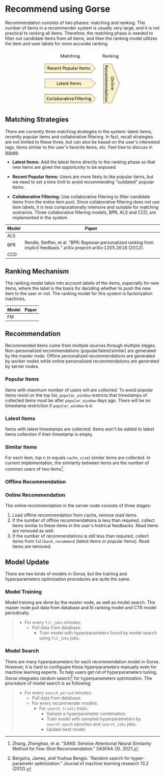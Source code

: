 # Recommend using Gorse

Recommendation consists of two phases: matching and ranking. The number of items in a recommender system is usually very large, and it is not practical to ranking all items. Therefore, the matching phase is needed to filter out candidate items from all items, and then the ranking model utilizes the item and user labels for more accurate ranking.

<center><img src="img/dataflow.png" height="180"></center>

## Matching Strategies

There are currently three matching strategies in the system: latest items, recently popular items and collaborative filtering. In fact, recall strategies are not limited to these three, but can also be based on the user's interested tags, items similar to the user's favorite items, etc. Feel free to discuss in [issues](https://github.com/zhenghaoz/gorse/issues).

- **Latest Items:** Add the latest items directly to the ranking phase so that new items are given the opportunity to be exposed.

- **Recent Popular Items:** Users are more likely to like popular items, but we need to set a time limit to avoid recommending "outdated" popular items.

- **Collaborative Filtering:** Use collaborative filtering to filter candidate items from the entire item pool. Since collaborative filtering does not use item labels, it is less computationally intensive and suitable for matching scenarios. Three collaborative filtering models, BPR, ALS and CCD, are implemented in the system.

| Model | Paper |
| ---- | ------------------------------------------------------------ |
| ALS  |  |
| BPR  | Rendle, Steffen, et al. "BPR: Bayesian personalized ranking from implicit feedback." arXiv preprint arXiv:1205.2618 (2012). |
| CCD |  |

## Ranking Mechanism

The ranking model takes into account labels of the items, especially for new items, where the label is the basis for deciding whether to push the new item to the user or not. The ranking model for this system is factorization machines.

| Model | Paper |
| - | - |
| FM | |

## Recommendation

Recommended items come from multiple sources through multiple stages. Non-personalized recommendations (popular/latest/similar) are generated by the master node. Offline personalized recommendations are generated by worker nodes while online personalized recommendations are generated by server nodes.

### Popular Items

Items with maximum number of users will are collected. To avoid popular items resist on the top list, `popular_window` restricts that timestamps of collected items must be after `popular_window` days ago. There will be no timestamp restriction if `popular_window` is `0`.

### Latest Items

Items with latest timestamps are collected. Items won't be added to latest items collection if their timestamp is empty.

### Similar Items

For each item, top n (n equals `cache_size`) similar items are collected. In current implementation, the similarity between items are the number of common users of two items[^6].

### Offline Recommendation

### Online Recommendation

The online recommendation in the server node consists of three stages:

1. Load offline recommendation from cache, remove read items.
2. If the number of offline recommendations is less than required, collect items similar to these items in the user's histrical feedbacks. Read items are removed as well.
3. If the number of recommendations is still less than required, collect items from `fallback_recommend` (latest items or popular items). Read items are removed.

## Model Update

There are two kinds of models in Gorse, but the training and hyperparameters optimization procedures are quite the same. 

### Model Training

Model training are done by the master node, as well as model search. The master node pull data from database and fit ranking model and CTR model periodically.

> - For every `fit_jobs` minutes:
>   - Pull data from database.
>       - Train model with hyperparameters found by model search using `fit_jobs` jobs.

### Model Search

There are many hyperparameters for each recommendation model in Gorse. However, it is hard to configuare these hyperparameters manually even for machine learning experts. To help users get rid of hyperparameters tuning, Gorse integrates random search[^1] for hyperparameters optimization. The procedure of model search is as following:

> - For every `search_period` minutes:
>   - Pull data from database.
>   - For every recommender models:
>       - For `search_trials` trials:
>           - Sample a hyperparameter combination.
>           - Train model with sampled hyperparameters by `search_epoch` epoches and `search_jobs` jobs.
>           - Update best model.


[^6]: Zhang, Zhenghao, et al. "SANS: Setwise Attentional Neural Similarity Method for Few-Shot Recommendation." DASFAA (3). 2021.

[^1]: Bergstra, James, and Yoshua Bengio. "Random search for hyper-parameter optimization." Journal of machine learning research 13.2 (2012).

[^2]: Rendle, Steffen. "Factorization machines." *2010 IEEE International Conference on Data Mining*. IEEE, 2010. 

[^3]: Hu, Yifan, Yehuda Koren, and Chris Volinsky. "Collaborative filtering for implicit feedback datasets." *2008 Eighth IEEE International Conference on Data Mining*. Ieee, 2008.

[^4]: He, Xiangnan, et al. "Fast matrix factorization for online recommendation with implicit feedback." Proceedings of the 39th International ACM SIGIR conference on Research and Development in Information Retrieval. 2016.

[^5]: Rendle, Steffen, et al. "BPR: Bayesian personalized ranking from implicit feedback." Proceedings of the Twenty-Fifth Conference on Uncertainty in Artificial Intelligence. 2009.
